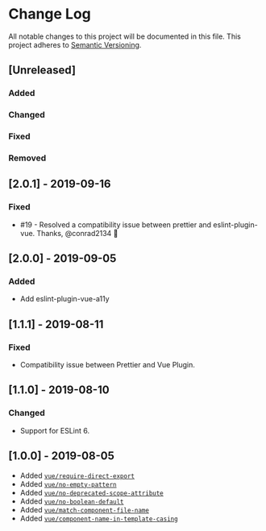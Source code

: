 # Change Log
All notable changes to this project will be documented in this file.
This project adheres to [Semantic Versioning](http://semver.org/).

## [Unreleased]
### Added

### Changed

### Fixed

### Removed


## [2.0.1] - 2019-09-16
### Fixed
* #19 - Resolved a compatibility issue between prettier and eslint-plugin-vue. Thanks, @conrad2134 :tada:

## [2.0.0] - 2019-09-05
### Added
* Add eslint-plugin-vue-a11y

## [1.1.1] - 2019-08-11
### Fixed
* Compatibility issue between Prettier and Vue Plugin.

## [1.1.0] - 2019-08-10
### Changed
* Support for ESLint 6.

## [1.0.0] - 2019-08-05

* Added [`vue/require-direct-export`](https://eslint.vuejs.org/rules/require-direct-export.html)
* Added [`vue/no-empty-pattern`](https://eslint.vuejs.org/rules/no-empty-pattern.html)
* Added [`vue/no-deprecated-scope-attribute`](https://eslint.vuejs.org/rules/no-deprecated-scope-attribute.html)
* Added [`vue/no-boolean-default`](https://eslint.vuejs.org/rules/no-boolean-default.html)
* Added [`vue/match-component-file-name`](https://eslint.vuejs.org/rules/match-component-file-name.html)
* Added [`vue/component-name-in-template-casing`](https://eslint.vuejs.org/rules/component-name-in-template-casing.html)
